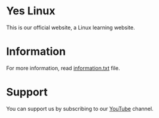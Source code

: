 # Yes Linux
This is our official website, a Linux learning website.

# Information
For more information, read [information.txt]("#") file.

# Support
You can support us by subscribing to our [YouTube]("#") channel.
